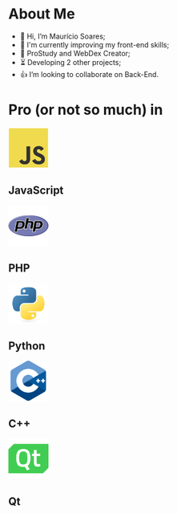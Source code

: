 # About Me

- 👋 Hi, I’m Maurício Soares;
- 🌱 I'm currently improving my front-end skills;
- 🦆 ProStudy and WebDex Creator;
- ⏳ Developing 2 other projects;
- 👍 I’m looking to collaborate on Back-End.

# Pro (or not so much) in 
<img src="https://raw.githubusercontent.com/devicons/devicon/master/icons/javascript/javascript-original.svg" alt="javascript" width="80" height="80"/> 

## JavaScript
<img src="https://raw.githubusercontent.com/devicons/devicon/master/icons/php/php-original.svg" alt="php" width="80" height="80"/> 

## PHP
<img src="https://raw.githubusercontent.com/devicons/devicon/master/icons/python/python-original.svg" alt="python" width="80" height="80"/>

## Python
<img src="https://raw.githubusercontent.com/devicons/devicon/master/icons/cplusplus/cplusplus-original.svg" alt="python" width="80" height="80"/> 

## C++
<img src="https://raw.githubusercontent.com/devicons/devicon/master/icons/qt/qt-original.svg" alt="python" width="80" height="80"/> 

## Qt
